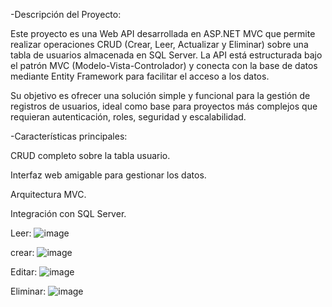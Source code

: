 -Descripción del Proyecto:

Este proyecto es una Web API desarrollada en ASP.NET MVC que permite realizar operaciones CRUD (Crear, Leer, Actualizar y Eliminar) sobre una tabla de usuarios almacenada en SQL Server. La API está estructurada bajo el patrón MVC (Modelo-Vista-Controlador) y conecta con la base de datos mediante Entity Framework para facilitar el acceso a los datos.

Su objetivo es ofrecer una solución simple y funcional para la gestión de registros de usuarios, ideal como base para proyectos más complejos que requieran autenticación, roles, seguridad y escalabilidad.

-Características principales:

CRUD completo sobre la tabla usuario.

Interfaz web amigable para gestionar los datos.

Arquitectura MVC.

Integración con SQL Server.


Leer:
![image](https://github.com/user-attachments/assets/0a850517-d3b3-4840-9cb2-28d56a3c3ea0)

crear:
![image](https://github.com/user-attachments/assets/dd263951-ef28-4858-a8c7-1ef80b3a8424)

Editar:
![image](https://github.com/user-attachments/assets/caccbe39-918c-4060-a3fd-8a11e34c621d)

Eliminar:
![image](https://github.com/user-attachments/assets/355d116f-e3cb-44dd-b3bc-4a06c2129419)





